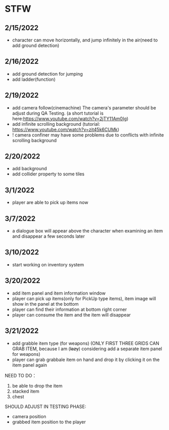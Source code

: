 # STFW

## 2/15/2022
- character can move horizontally, and jump infinitely in the air(need to add ground detection)

## 2/16/2022
- add ground detection for jumping
- add ladder(function)


## 2/19/2022
- add camera follow(cinemachine)
The camera's parameter should be adjust during QA Testing. (a short tutorial is here:https://www.youtube.com/watch?v=2jTY11Am0Ig)
- add infinite scrolling background (tutorial: https://www.youtube.com/watch?v=zit45k6CUMk)
- ! camera confiner may have some problems due to conflicts with infinite scrolling background


## 2/20/2022
- add background
- add collider property to some tiles

## 3/1/2022
- player are able to pick up items now 

## 3/7/2022
- a dialogue box will appear above the character when examining an item and disappear a few seconds later


## 3/10/2022
- start working on inventory system

## 3/20/2022
- add item panel and item information window
- player can pick up items(only for PickUp type items), item image will show in the panel at the bottom
- player can find their information at bottom right corner
- player can consume the item and the item will disappear

## 3/21/2022
- add grabble item type (for weapons) (ONLY FIRST THREE GRIDS CAN GRAB ITEM, because I am (~~lazy~~) considering add a separate item panel for weapons)
- player can grab grabbale item on hand and drop it by clicking it on the item panel again 

NEED TO DO：
 1. be able to drop the item 
 2. stacked item
 3. chest

SHOULD ADJUST IN TESTING PHASE:
- camera position
- grabbed item position to the player
